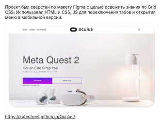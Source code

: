 Проект был свёрстан по макету Figma с целью освежить знания по Grid CSS.
Использовал HTML и CSS, JS для переключения табов и открытия меню в мобильной версии.

![Image alt](https://github.com/KatySFreel/Oculus/raw/main/preview.png)

https://katysfreel.github.io/Oculus/
